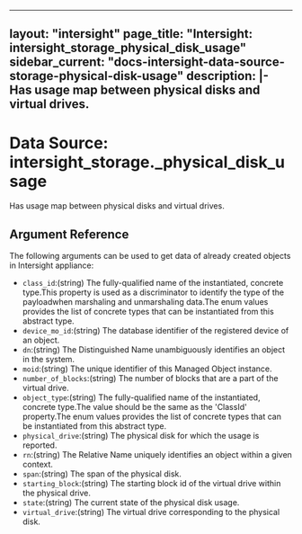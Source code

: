
---
layout: "intersight"
page_title: "Intersight: intersight_storage_physical_disk_usage"
sidebar_current: "docs-intersight-data-source-storage-physical-disk-usage"
description: |-
Has usage map between physical disks and virtual drives.
---

# Data Source: intersight_storage._physical_disk_usage
Has usage map between physical disks and virtual drives.
## Argument Reference
The following arguments can be used to get data of already created objects in Intersight appliance:
* `class_id`:(string) The fully-qualified name of the instantiated, concrete type.This property is used as a discriminator to identify the type of the payloadwhen marshaling and unmarshaling data.The enum values provides the list of concrete types that can be instantiated from this abstract type. 
* `device_mo_id`:(string) The database identifier of the registered device of an object. 
* `dn`:(string) The Distinguished Name unambiguously identifies an object in the system. 
* `moid`:(string) The unique identifier of this Managed Object instance. 
* `number_of_blocks`:(string) The number of blocks that are a part of the virtual drive. 
* `object_type`:(string) The fully-qualified name of the instantiated, concrete type.The value should be the same as the 'ClassId' property.The enum values provides the list of concrete types that can be instantiated from this abstract type. 
* `physical_drive`:(string) The physical disk for which the usage is reported. 
* `rn`:(string) The Relative Name uniquely identifies an object within a given context. 
* `span`:(string) The span of the physical disk. 
* `starting_block`:(string) The starting block id of the virtual drive within the physical drive. 
* `state`:(string) The current state of the physical disk usage. 
* `virtual_drive`:(string) The virtual drive corresponding to the physical disk. 

